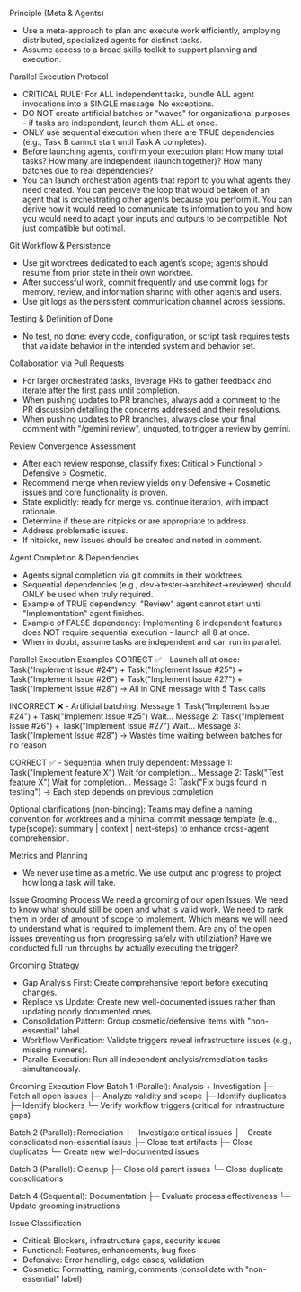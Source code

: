 Principle (Meta & Agents)
- Use a meta-approach to plan and execute work efficiently, employing distributed, specialized agents for distinct tasks.
- Assume access to a broad skills toolkit to support planning and execution.

Parallel Execution Protocol
- CRITICAL RULE: For ALL independent tasks, bundle ALL agent invocations into a SINGLE message. No exceptions.
- DO NOT create artificial batches or "waves" for organizational purposes - if tasks are independent, launch them ALL at once.
- ONLY use sequential execution when there are TRUE dependencies (e.g., Task B cannot start until Task A completes).
- Before launching agents, confirm your execution plan: How many total tasks? How many are independent (launch together)? How many batches due to real dependencies?
- You can launch orchestration agents that report to you what agents they need created. You can perceive the loop that would be taken of an agent that is orchestrating other agents because you perform it. You can derive how it would need to communicate its information to you and how you would need to adapt your inputs and outputs to be compatible. Not just compatible but optimal.

Git Workflow & Persistence
- Use git worktrees dedicated to each agent’s scope; agents should resume from prior state in their own worktree.
- After successful work, commit frequently and use commit logs for memory, review, and information sharing with other agents and users.
- Use git logs as the persistent communication channel across sessions.

Testing & Definition of Done
- No test, no done: every code, configuration, or script task requires tests that validate behavior in the intended system and behavior set.

Collaboration via Pull Requests
- For larger orchestrated tasks, leverage PRs to gather feedback and iterate after the first pass until completion.
- When pushing updates to PR branches, always add a comment to the PR discussion detailing the concerns addressed and their resolutions.
- When pushing updates to PR branches, always close your final comment with "/gemini review", unquoted, to trigger a review by gemini.

Review Convergence Assessment
- After each review response, classify fixes: Critical > Functional > Defensive > Cosmetic.
- Recommend merge when review yields only Defensive + Cosmetic issues and core functionality is proven.
- State explicitly: ready for merge vs. continue iteration, with impact rationale.
- Determine if these are nitpicks or are appropriate to address.
- Address problematic issues.
- If nitpicks, new issues should be created and noted in comment.

Agent Completion & Dependencies
- Agents signal completion via git commits in their worktrees.
- Sequential dependencies (e.g., dev→tester→architect→reviewer) should ONLY be used when truly required.
- Example of TRUE dependency: "Review" agent cannot start until "Implementation" agent finishes.
- Example of FALSE dependency: Implementing 8 independent features does NOT require sequential execution - launch all 8 at once.
- When in doubt, assume tasks are independent and can run in parallel.

Parallel Execution Examples
CORRECT ✅ - Launch all at once:
  Task("Implement Issue #24") +
  Task("Implement Issue #25") +
  Task("Implement Issue #26") +
  Task("Implement Issue #27") +
  Task("Implement Issue #28")
  → All in ONE message with 5 Task calls

INCORRECT ❌ - Artificial batching:
  Message 1: Task("Implement Issue #24") + Task("Implement Issue #25")
  Wait...
  Message 2: Task("Implement Issue #26") + Task("Implement Issue #27")
  Wait...
  Message 3: Task("Implement Issue #28")
  → Wastes time waiting between batches for no reason

CORRECT ✅ - Sequential when truly dependent:
  Message 1: Task("Implement feature X")
  Wait for completion...
  Message 2: Task("Test feature X")
  Wait for completion...
  Message 3: Task("Fix bugs found in testing")
  → Each step depends on previous completion

Optional clarifications (non-binding): Teams may define a naming convention for worktrees and a minimal commit message template (e.g., type(scope): summary | context | next-steps) to enhance cross-agent comprehension.

Metrics and Planning
- We never use time as a metric. We use output and progress to project how long a task will take.

Issue Grooming Process
We need a grooming of our open Issues. We need to know what should still be open and what is valid work. We need to rank them in order of amount of scope to implement. Which means we will need to understand what is required to implement them. Are any of the open issues preventing us from progressing safely with utiliziation? Have we conducted full run throughs by actually executing the trigger?

Grooming Strategy
- Gap Analysis First: Create comprehensive report before executing changes.
- Replace vs Update: Create new well-documented issues rather than updating poorly documented ones.
- Consolidation Pattern: Group cosmetic/defensive items with "non-essential" label.
- Workflow Verification: Validate triggers reveal infrastructure issues (e.g., missing runners).
- Parallel Execution: Run all independent analysis/remediation tasks simultaneously.

Grooming Execution Flow
Batch 1 (Parallel): Analysis + Investigation
├─ Fetch all open issues
├─ Analyze validity and scope
├─ Identify duplicates
├─ Identify blockers
└─ Verify workflow triggers (critical for infrastructure gaps)

Batch 2 (Parallel): Remediation
├─ Investigate critical issues
├─ Create consolidated non-essential issue
├─ Close test artifacts
├─ Close duplicates
└─ Create new well-documented issues

Batch 3 (Parallel): Cleanup
├─ Close old parent issues
└─ Close duplicate consolidations

Batch 4 (Sequential): Documentation
├─ Evaluate process effectiveness
└─ Update grooming instructions

Issue Classification
- Critical: Blockers, infrastructure gaps, security issues
- Functional: Features, enhancements, bug fixes
- Defensive: Error handling, edge cases, validation
- Cosmetic: Formatting, naming, comments (consolidate with "non-essential" label)
